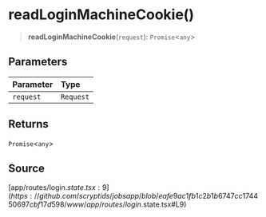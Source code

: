 # readLoginMachineCookie()

> **readLoginMachineCookie**(`request`): `Promise`\<`any`\>

## Parameters

| Parameter | Type |
| :------ | :------ |
| `request` | `Request` |

## Returns

`Promise`\<`any`\>

## Source

[app/routes/login.$state.tsx:9](https://github.com/scryptids/jobsapp/blob/eafe9ac1fb1c2b1b6747cc174450697cbf17d598/www/app/routes/login.$state.tsx#L9)
